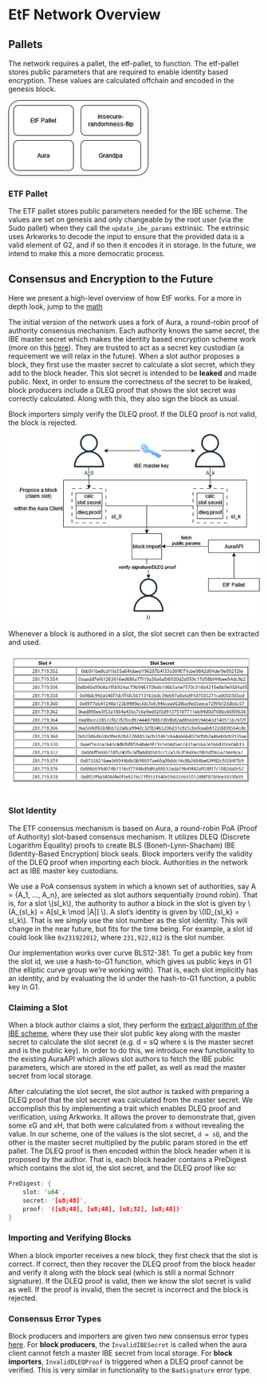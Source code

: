 # EtF Network Overview


## Pallets

The network requires a pallet, the etf-pallet, to function. The etf-pallet stores public parameters that are required to enable identity based encryption. These values are calculated offchain and encoded in the genesis block.

![pallets overview](./assets/pallets_overview_architecture.png)

### ETF Pallet

The ETF pallet stores public parameters needed for the IBE scheme. The values are set on genesis and only changeable by the root user (via the Sudo pallet) when they call the `update_ibe_params` extrinsic. The extrinsic uses Arkworks to decode the input to ensure that the provided data is a valid element of G2, and if so then it encodes it in storage. In the future, we intend to make this a more democratic process.


## Consensus and Encryption to the Future

Here we present a high-level overview of how EtF works. For a more in depth look, jump to the [math](./etf.md)

The initial version of the network uses a fork of Aura, a round-robin proof of authority consensus mechanism. Each authority knows the same secret, the IBE master secret which makes the identity based encryption scheme work (more on this [here](./etf_sdk.md#encryption-and-decryption)). They are trusted to act as a secret key custodian (a requirement we will relax in the future).  When a slot author proposes a block, they first use the master secret to calculate a slot secret, which they add to the block header. This slot secret is intended to be **leaked** and made public. Next, in order to ensure the correctness of the secret to be leaked, block producers include a DLEQ proof that shows the slot secret was correctly calculated. Along with this, they also sign the block as usual. 

Block importers simply verify the DLEQ proof. If the DLEQ proof is not valid, the block is rejected. 

![high-level](./assets/high_level_flow_of_data.drawio.png)

Whenever a block is authored in a slot, the slot secret can then be extracted and used.

![etf-monitor](./assets/etf_monitor.png)

### Slot Identity

The ETF consensus mechanism is based on Aura, a round-robin PoA (Proof of Authority) slot-based consensus mechanism. It utilizes DLEQ (Discrete Logarithm Equality) proofs to create BLS (Boneh-Lynn-Shacham) IBE (Identity-Based Encryption) block seals. Block importers verify the validity of the DLEQ proof when importing each block. Authorities in the network act as IBE master key custodians.

We use a PoA consensus system in which a known set of authorities, say A = {A_1, …, A_n}, are selected as slot authors sequentially (round robin). That is, for a slot \\(sl_k\\), the authority to author a block in the slot is given by \\(A_{sl_k} = A[sl_k \mod |A|] \\). A slot’s identity is given by \\(ID_{sl_k} = sl_k\\). That is we simply use the slot number as the slot identity. This will change in the near future, but fits for the time being. For example, a slot id could look like `0x231922012`, where `231,922,012` is the slot number.

Our implementation works over curve BLS12-381. To get a public key from the slot id, we use a hash-to-G1 function, which gives us public keys in G1 (the elliptic curve group we’re working with). That is, each slot implicitly has an identity, and by evaluating the id under the hash-to-G1 function, a public key in G1. 

### Claiming a Slot

When a block author claims a slot, they perform the [extract algorithm of the IBE scheme](./etf.md#identity-based-encryption), where they use their slot public key along with the master secret to calculate the slot secret (e.g. d = sQ where s is the master secret and  is the public key). In order to do this, we introduce new functionality to the existing AuraAPI which allows slot authors to fetch the IBE public parameters, which are stored in the etf pallet, as well as read the master secret from local storage. 

After calculating the slot secret, the slot author is tasked with preparing a DLEQ proof that the slot secret was calculated from the master secret. We accomplish this by implementing a trait which enables DLEQ proof and verification, using Arkworks. It allows the prover to demonstrate that, given some xG and xH, that both were calculated from x without revealing the value.  In our scheme, one of the values is the slot secret, `d = sQ`, and the other is the master secret multiplied by the public param stored in the etf pallet. The DLEQ proof is then encoded within the block header when it is proposed by the author. That is, each block header contains a PreDigest which contains the slot id, the slot secret, and the DLEQ proof like so:

``` rust
PreDigest: {
    slot: 'u64',
    secret: '[u8;48]',
    proof: '([u8;48], [u8;48], [u8;32], [u8;48])'
}
```

### Importing and Verifying Blocks

When a block importer receives a new block, they first check that the slot is correct. If correct, then they recover the DLEQ proof from the block header and verify it along with the block seal (which is still a normal Schnorr signature). If the DLEQ proof is valid, then we know the slot secret is valid as well. If the proof is invalid, then the secret is incorrect and the block is rejected.

### Consensus Error Types

Block producers and importers are given two new consensus error types [here](https://github.com/ideal-lab5/substrate/blob/502032949307b1c19cba606dbef1d2f108f71a56/primitives/consensus/common/src/error.rs#L53). For **block producers**, the `InvalidIBESecret` is called when the aura client cannot fetch a master IBE secret from local storage. For **block importers**, `InvalidDLEQProof` is triggered when a DLEQ proof cannot be verified. This is very similar in functionality to the `BadSignature` error type.
